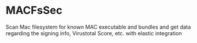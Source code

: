 # MACFsSec
Scan Mac filesystem for known MAC executable and bundles and get data regarding the signing info, Virustotal Score, etc. with elastic integration
